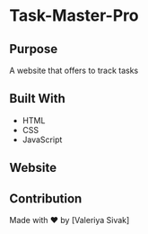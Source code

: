 # Task-Master-Pro

## Purpose
A website that offers to track tasks

## Built With
* HTML
* CSS
* JavaScript

## Website



## Contribution
Made with ❤️ by [Valeriya Sivak]
